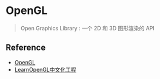 # OpenGL
> Open Graphics Library : 一个 2D 和 3D 图形渲染的 API

## Reference

- [OpenGL](https://www.opengl.org/)
- [LearnOpenGL中文化工程](https://github.com/LearnOpenGL-CN/LearnOpenGL-CN)